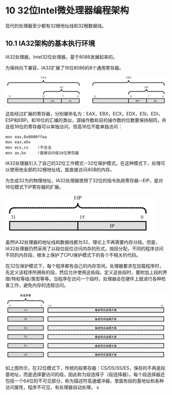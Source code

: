 # 10 32位Intel微处理器编程架构

现代的处理器至少都有32根地址线和32根数据线。

## 10.1 IA32架构的基本执行环境

IA32处理器，Intel32位处理器，基于8086发展起来的。

为保持向下兼容，IA32扩展了16位8086的8个通用寄存器。

![img](img/10_1.jpg)

这些经过扩展的寄存器，分别被命名为：EAX，EBX，ECX，EDX，ESI，EDI，ESP和EBP。和16位的汇编的类似，源操作数和目的操作数的位数要保持相同，并且低16位的寄存器可以单独访问，但高16位不能单独访问：

```masm
mov eax,0x0000ffaa
mov eax,ebx
mov ecx,cx    !不合法
mov ax,bx     !直接访问低16位寄存器
```

IA32处理器引入了自己的32位工作模式--32位保护模式。在这种模式下，处理可以使用他全部的32根地址线，能直接访问4GB的内存。

为生成32为的物理地址，IA32处理器使用了32位的指令执政寄存器--EIP，是对16位模式下IP寄存器的扩展。

![img](img/10_2.jpg)

虽然IA32处理器的地址线和数据线都为32，理论上不再需要内存分段。但是，IA32处理器仍然采用了以段位段位访问内存的形式，按段分配，不同的程序访问不同的内存段，根本上保护了CPU保护模式下的各个不相关的代码。

在32位保护模式下，每个程序都有自己的内存空间。处理器要求在加载程序时，先定义该程序所拥有的段，然后允许使用这些段。定义这些段时，要附加上段的界限/特权等级/类型等等。当程序在访问一个段时，处理器会在硬件上就进行各种检查工作，避免内存的违规访问。

![img](img/10_3.jpg)

如上图所示，在32位模式下，传统的段寄存器：CS/DS/SS/ES，保存的不再是段基地址，而是选择要访问的段，因此称为段选择子（段选择器）。每个段选择器还包括一个64位的不可见部分，称为描述符高速缓冲器，里面有段的基地址和各种访问属性，程序不可见，有处理器自动处理。
s
